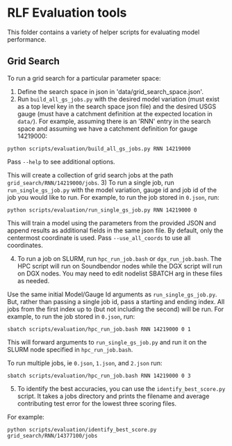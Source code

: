 # RLF Evaluation tools
This folder contains a variety of helper scripts for evaluating model performance. 

## Grid Search
To run a grid search for a particular parameter space: 
1) Define the search space in json in 'data/grid_search_space.json'.
2) Run `build_all_gs_jobs.py` with the desired model variation (must exist as a top level key in the search space json file) and the desired USGS gauge (must have a catchment definition at the expected location in `data/`).
For example, assuming there is an 'RNN' entry in the search space and assuming we have a catchment definition for gauge 14219000:
```
python scripts/evaluation/build_all_gs_jobs.py RNN 14219000
```
Pass `--help` to see additional options.

This will create a collection of grid search jobs at the path `grid_search/RNN/14219000/jobs`. 
3) To run a single job, run `run_single_gs_job.py` with the model variation, gauge id and job id of the job you would like to run.
For example, to run the job stored in `0.json`, run:
```
python scripts/evaluation/run_single_gs_job.py RNN 14219000 0
```
This will train a model using the parameters from the provided JSON and append results as additional fields in the same json file. By default, only the centermost coordinate is used. Pass `--use_all_coords` to use all coordinates.

4) To run a job on SLURM, run `hpc_run_job.bash` or `dgx_run_job.bash`. The HPC script will run on Soundbendor nodes while the DGX script will run on DGX nodes. You may need to edit nodelist SBATCH arg in these files as needed. 

Use the same initial Model/Gauge Id arguments as `run_single_gs_job.py`. But, rather than passing a single job id, pass a starting and ending index. All jobs from the first index up to (but not including the second) will be run.
For example, to run the job stored in `0.json`, run:
```
sbatch scripts/evaluation/hpc_run_job.bash RNN 14219000 0 1
```
This will forward arguments to `run_single_gs_job.py` and run it on the SLURM node specified in `hpc_run_job.bash`. 

To run multiple jobs, ie `0.json`, `1.json`, and `2.json` run:
```
sbatch scripts/evaluation/hpc_run_job.bash RNN 14219000 0 3
```

5) To identify the best accuracies, you can use the `identify_best_score.py` script. It takes a jobs directory and prints the filename and average contributing test error for the lowest three scoring files.

For example:
```
python scripts/evaluation/identify_best_score.py grid_search/RNN/14377100/jobs
```